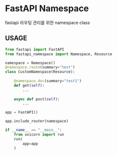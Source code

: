 # FastAPI Namespace
fastapi 라우팅 관리를 위한 namespace class
## USAGE
```python
from fastapi import FastAPI
from fastapi_namespace import Namespace, Resource

namespace = Namespace()
@namespace.route(summary="test")
class CustomNamespace(Resource):
    
    @namespace.doc(summary="test1")
    def get(self):
        ...
    
    async def post(self):
        ...

app = FastAPI()

app.include_router(namespace)

if __name__ == "__main__":
    from uvicorn import run
    run(
        app=app
    )
```
